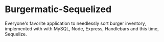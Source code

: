 # Burgermatic-Sequelized
Everyone's favorite application to needlessly sort burger inventory, implemented with with MySQL, Node, Express, Handlebars and this time, Sequelize.
